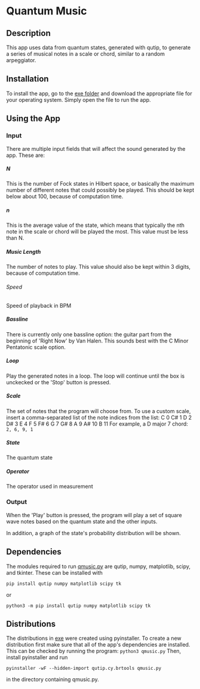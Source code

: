 # Quantum Music

## Description

This app uses data from quantum states, generated with qutip, to generate a series of musical notes in a scale or chord, similar to a random arpeggiator.

## Installation

To install the app, go to the [exe folder](./executables) and download the appropriate file for your operating system. Simply open the file to run the app.

## Using the App

### Input

There are multiple input fields that will affect the sound generated by the app. These are:
##### N
This is the number of Fock states in Hilbert space, or basically the maximum number of different notes that could possibly be played. This should be kept below about 100, because of computation time.
##### n
This is the average value of the state, which means that typically the nth note in the scale or chord will be played the most. This value must be less than N.
##### Music Length
The number of notes to play. This value should also be kept within 3 digits, because of computation time.
###### Speed
Speed of playback in BPM
##### Bassline
There is currently only one bassline option: the guitar part from the beginning of 'Right Now' by Van Halen. This sounds best with the C Minor Pentatonic scale option.
##### Loop
Play the generated notes in a loop. The loop will continue until the box is unckecked or the 'Stop' button is pressed.
##### Scale
The set of notes that the program will choose from. To use a custom scale, insert a comma-separated list of the note indices from the list:
C  0
C# 1
D  2
D# 3
E  4
F  5
F# 6
G  7
G# 8
A  9
A# 10
B  11
For example, a D major 7 chord: `2, 6, 9, 1`
##### State
The quantum state
##### Operator
The operator used in measurement

### Output

When the 'Play' button is pressed, the program will play a set of square wave notes based on the quantum state and the other inputs.

In addition, a graph of the state's probability distribution will be shown.

## Dependencies

The modules required to run [qmusic.py](./src/qmusic/qmusic.py) are qutip, numpy, matplotlib, scipy, and tkinter. These can be installed with
```
pip install qutip numpy matplotlib scipy tk
```
or
```
python3 -m pip install qutip numpy matplotlib scipy tk
```

## Distributions

The distributions in [exe](./exe) were created using pyinstaller. To create a new distribution first make sure that all of the app's dependencies are installed. This can be checked by running the program: `python3 qmusic.py` Then, install pyinstaller and run
```
pyinstaller -wF --hidden-import qutip.cy.brtools qmusic.py
```
in the directory containing qmusic.py.
